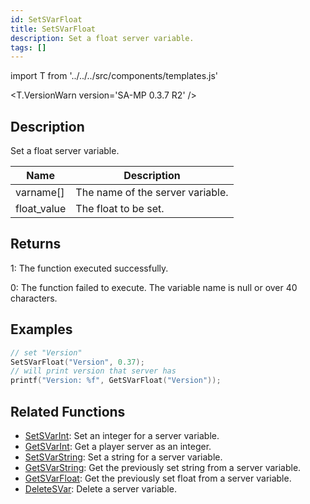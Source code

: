 ```yaml
---
id: SetSVarFloat
title: SetSVarFloat
description: Set a float server variable.
tags: []
---
```


import T from '../../../src/components/templates.js'

<T.VersionWarn version='SA-MP 0.3.7 R2' />

## Description

Set a float server variable.

| Name        | Description                      |
| ----------- | -------------------------------- |
| varname[]   | The name of the server variable. |
| float_value | The float to be set.             |

## Returns

1: The function executed successfully.

0: The function failed to execute. The variable name is null or over 40 characters.

## Examples

```c
// set "Version"
SetSVarFloat("Version", 0.37);
// will print version that server has
printf("Version: %f", GetSVarFloat("Version"));
```

## Related Functions

- [SetSVarInt](SetSVarInt.md): Set an integer for a server variable.
- [GetSVarInt](GetSVarInt.md): Get a player server as an integer.
- [SetSVarString](SetSVarString.md): Set a string for a server variable.
- [GetSVarString](GetSVarString.md): Get the previously set string from a server variable.
- [GetSVarFloat](GetSVarFloat.md): Get the previously set float from a server variable.
- [DeleteSVar](DeleteSVar.md): Delete a server variable.

